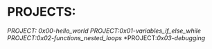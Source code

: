 # PROJECTS:

*PROJECT: 0x00-hello_world*
*PROJECT:0x01-variables_if_else_while*
*PROJECT:0x02-functions_nested_loops*
*PROJECT:*0x03-debugging*
